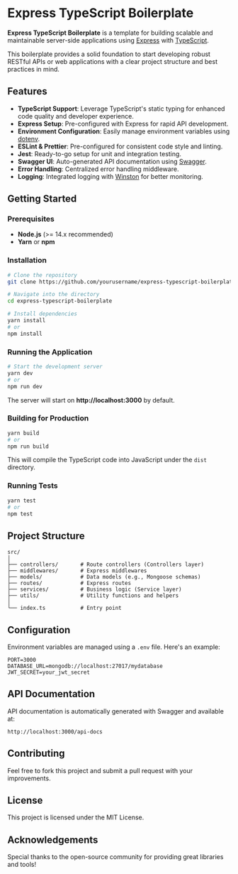 # Express TypeScript Boilerplate

**Express TypeScript Boilerplate** is a template for building scalable and maintainable server-side applications using [Express](https://expressjs.com/) with [TypeScript](https://www.typescriptlang.org/).

This boilerplate provides a solid foundation to start developing robust RESTful APIs or web applications with a clear project structure and best practices in mind.

## Features

- **TypeScript Support**: Leverage TypeScript's static typing for enhanced code quality and developer experience.
- **Express Setup**: Pre-configured with Express for rapid API development.
- **Environment Configuration**: Easily manage environment variables using [dotenv](https://github.com/motdotla/dotenv).
- **ESLint & Prettier**: Pre-configured for consistent code style and linting.
- **Jest**: Ready-to-go setup for unit and integration testing.
- **Swagger UI**: Auto-generated API documentation using [Swagger](https://swagger.io/).
- **Error Handling**: Centralized error handling middleware.
- **Logging**: Integrated logging with [Winston](https://github.com/winstonjs/winston) for better monitoring.

## Getting Started

### Prerequisites

- **Node.js** (>= 14.x recommended)
- **Yarn** or **npm**

### Installation

```bash
# Clone the repository
git clone https://github.com/yourusername/express-typescript-boilerplate.git

# Navigate into the directory
cd express-typescript-boilerplate

# Install dependencies
yarn install
# or
npm install
```

### Running the Application

```bash
# Start the development server
yarn dev
# or
npm run dev
```

The server will start on **http://localhost:3000** by default.

### Building for Production

```bash
yarn build
# or
npm run build
```

This will compile the TypeScript code into JavaScript under the `dist` directory.

### Running Tests

```bash
yarn test
# or
npm test
```

## Project Structure

```
src/
│
├── controllers/       # Route controllers (Controllers layer)
├── middlewares/       # Express middlewares
├── models/            # Data models (e.g., Mongoose schemas)
├── routes/            # Express routes
├── services/          # Business logic (Service layer)
├── utils/             # Utility functions and helpers
│
└── index.ts           # Entry point
```

## Configuration

Environment variables are managed using a `.env` file. Here's an example:

```
PORT=3000
DATABASE_URL=mongodb://localhost:27017/mydatabase
JWT_SECRET=your_jwt_secret
```

## API Documentation

API documentation is automatically generated with Swagger and available at:

```
http://localhost:3000/api-docs
```

## Contributing

Feel free to fork this project and submit a pull request with your improvements.

## License

This project is licensed under the MIT License.

## Acknowledgements

Special thanks to the open-source community for providing great libraries and tools!
